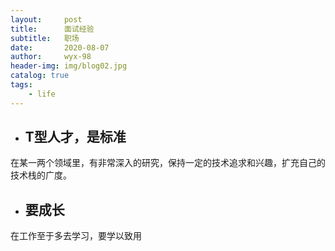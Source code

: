 ```yaml
---
layout:     post
title:      面试经验 
subtitle:   职场
date:       2020-08-07
author:     wyx-98
header-img: img/blog02.jpg
catalog: true
tags:
    - life
---
```


- ## T型人才，是标准

在某一两个领域里，有非常深入的研究，保持一定的技术追求和兴趣，扩充自己的技术栈的广度。

- ## 要成长

在工作至于多去学习，要学以致用